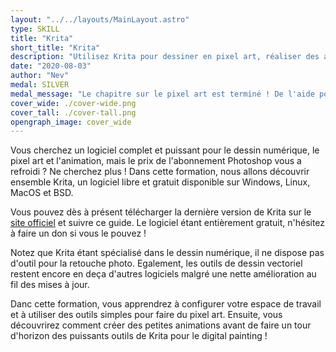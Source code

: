 ```yaml
---
layout: "../../layouts/MainLayout.astro"
type: SKILL
title: "Krita"
short_title: "Krita"
description: "Utilisez Krita pour dessiner en pixel art, réaliser des animations et vous lancer dans le digital painting."
date: "2020-08-03"
author: "Nev"
medal: SILVER
medal_message: "Le chapitre sur le pixel art est terminé ! De l'aide pour écrire les deux suivants serait appréciée. [Participer](https://github.com/gamedevalliance/fairedesjeux.fr/issues/5)"
cover_wide: ./cover-wide.png
cover_tall: ./cover-tall.png
opengraph_image: cover_wide
---
```


Vous cherchez un logiciel complet et puissant pour le dessin numérique, le pixel art et l'animation, mais le prix de l'abonnement Photoshop vous a refroidi ? Ne cherchez plus ! Dans cette formation, nous allons découvrir ensemble Krita, un logiciel libre et gratuit disponible sur Windows, Linux, MacOS et BSD.

Vous pouvez dès à présent télécharger la dernière version de Krita sur le [site officiel](https://krita.org/) et suivre ce guide. Le logiciel étant entièrement gratuit, n'hésitez à faire un don si vous le pouvez !

Notez que Krita étant spécialisé dans le dessin numérique, il ne dispose pas d'outil pour la retouche photo. Egalement, les outils de dessin vectoriel restent encore en deça d'autres logiciels malgré une nette amélioration au fil des mises à jour.

Danc cette formation, vous apprendrez à configurer votre espace de travail et à utiliser des outils simples pour faire du pixel art. Ensuite, vous découvrirez comment créer des petites animations avant de faire un tour d'horizon des puissants outils de Krita pour le digital painting !
